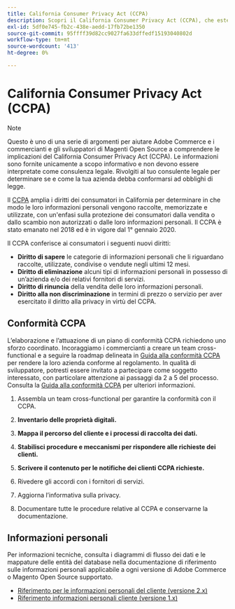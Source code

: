 ```yaml
---
title: California Consumer Privacy Act (CCPA)
description: Scopri il California Consumer Privacy Act (CCPA), che estende i diritti dei consumatori in California per determinare come vengono raccolte, memorizzate e utilizzate le loro informazioni personali.
exl-id: 5df0e745-fb2c-438e-aedd-17fb72be1350
source-git-commit: 95ffff39d82cc9027fa633dffedf15193040802d
workflow-type: tm+mt
source-wordcount: '413'
ht-degree: 0%

---
```


# California Consumer Privacy Act (CCPA)

>[!NOTE]
>
>Questo è uno di una serie di argomenti per aiutare Adobe Commerce e i commercianti e gli sviluppatori di Magenti Open Source a comprendere le implicazioni del California Consumer Privacy Act (CCPA). Le informazioni sono fornite unicamente a scopo informativo e non devono essere interpretate come consulenza legale. Rivolgiti al tuo consulente legale per determinare se e come la tua azienda debba conformarsi ad obblighi di legge.

Il [CCPA](https://oag.ca.gov/privacy/ccpa) amplia i diritti dei consumatori in California per determinare in che modo le loro informazioni personali vengono raccolte, memorizzate e utilizzate, con un&#39;enfasi sulla protezione dei consumatori dalla vendita o dallo scambio non autorizzati o dalle loro informazioni personali. Il CCPA è stato emanato nel 2018 ed è in vigore dal 1° gennaio 2020.

Il CCPA conferisce ai consumatori i seguenti nuovi diritti:

- **Diritto di sapere** le categorie di informazioni personali che li riguardano raccolte, utilizzate, condivise o vendute negli ultimi 12 mesi.
- **Diritto di eliminazione** alcuni tipi di informazioni personali in possesso di un’azienda e/o dei relativi fornitori di servizi.
- **Diritto di rinuncia** della vendita delle loro informazioni personali.
- **Diritto alla non discriminazione** in termini di prezzo o servizio per aver esercitato il diritto alla privacy in virtù del CCPA.

## Conformità CCPA

L’elaborazione e l’attuazione di un piano di conformità CCPA richiedono uno sforzo coordinato. Incoraggiamo i commercianti a creare un team cross-functional e a seguire la roadmap delineata in [Guida alla conformità CCPA](https://experienceleague.adobe.com/docs/commerce-admin/start/compliance/privacy/compliance-ccpa.html) per rendere la loro azienda conforme al regolamento. In qualità di sviluppatore, potresti essere invitato a partecipare come soggetto interessato, con particolare attenzione ai passaggi da 2 a 5 del processo. Consulta la [Guida alla conformità CCPA](https://experienceleague.adobe.com/docs/commerce-admin/start/compliance/privacy/compliance-ccpa.html) per ulteriori informazioni.

1. Assembla un team cross-functional per garantire la conformità con il CCPA.

1. **Inventario delle proprietà digitali.**

1. **Mappa il percorso del cliente e i processi di raccolta dei dati.**

1. **Stabilisci procedure e meccanismi per rispondere alle richieste dei clienti.**

1. **Scrivere il contenuto per le notifiche dei clienti CCPA richieste.**

1. Rivedere gli accordi con i fornitori di servizi.

1. Aggiorna l’informativa sulla privacy.

1. Documentare tutte le procedure relative al CCPA e conservarne la documentazione.

## Informazioni personali

Per informazioni tecniche, consulta i diagrammi di flusso dei dati e le mappature delle entità del database nella documentazione di riferimento sulle informazioni personali applicabile a ogni versione di Adobe Commerce o Magento Open Source supportato.

- [Riferimento per le informazioni personali del cliente (versione 2.x)](data-m2.md)
- [Riferimento informazioni personali cliente (versione 1.x)](data-m1.md)
